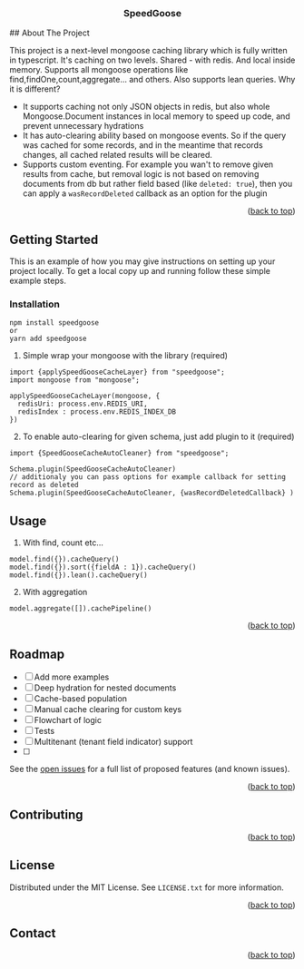 <div id="top"></div>

<!-- PROJECT LOGO -->
<br />
<div align="center">

<h3 align="center">SpeedGoose</h3>
</div> 
<!-- ABOUT THE PROJECT -->
## About The Project

This project is a next-level mongoose caching library which is fully written in typescript.
It's caching on two levels. Shared - with redis. And local inside memory. Supports all mongoose operations like find,findOne,count,aggregate... and others. Also supports lean queries. Why it is different? 
- It supports caching not only JSON objects in redis, but also whole Mongoose.Document instances in local memory to speed up code, and prevent unnecessary hydrations
- It has auto-clearing ability based on mongoose events. So if the query was cached for some records, and in the meantime that records changes, all cached related results will be cleared.  
- Supports custom eventing. For example you wan't to remove given results from cache, but removal logic is not based on removing documents from db but rather field based (like `deleted: true`), then you can apply a `wasRecordDeleted` callback as an option for the plugin

<p align="right">(<a href="#top">back to top</a>)</p>

<!-- GETTING STARTED -->
## Getting Started

This is an example of how you may give instructions on setting up your project locally.
To get a local copy up and running follow these simple example steps.

### Installation

```
npm install speedgoose
or 
yarn add speedgoose
```


1. Simple wrap your mongoose with the library (required)
```
import {applySpeedGooseCacheLayer} from "speedgoose";
import mongoose from "mongoose";

applySpeedGooseCacheLayer(mongoose, {
  redisUri: process.env.REDIS_URI,
  redisIndex : process.env.REDIS_INDEX_DB
})
```
2. To enable auto-clearing for given schema, just add plugin to it (required)
```
import {SpeedGooseCacheAutoCleaner} from "speedgoose";

Schema.plugin(SpeedGooseCacheAutoCleaner)
// additionaly you can pass options for example callback for setting record as deleted 
Schema.plugin(SpeedGooseCacheAutoCleaner, {wasRecordDeletedCallback} )
```
  
 
<!-- USAGE EXAMPLES -->
## Usage
1. With find, count etc...

```
model.find({}).cacheQuery()
model.find({}).sort({fieldA : 1}).cacheQuery()
model.find({}).lean().cacheQuery()
```

2. With aggregation

```
model.aggregate([]).cachePipeline()
```

<p align="right">(<a href="#top">back to top</a>)</p>

<!-- ROADMAP -->
## Roadmap
- [ ] Add more examples
- [ ] Deep hydration for nested documents
- [ ] Cache-based population
- [ ] Manual cache clearing for custom keys
- [ ] Flowchart of logic
- [ ] Tests
- [ ] Multitenant (tenant field indicator) support
- [ ] 

 
See the [open issues](https://github.com/github_username/repo_name/issues) for a full list of proposed features (and known issues).

<p align="right">(<a href="#top">back to top</a>)</p>


<!-- CONTRIBUTING -->
## Contributing

<p align="right">(<a href="#top">back to top</a>)</p>

<!-- LICENSE -->
## License

Distributed under the MIT License. See `LICENSE.txt` for more information.

<p align="right">(<a href="#top">back to top</a>)</p>

<!-- CONTACT -->
## Contact

<p align="right">(<a href="#top">back to top</a>)</p>

 
 
